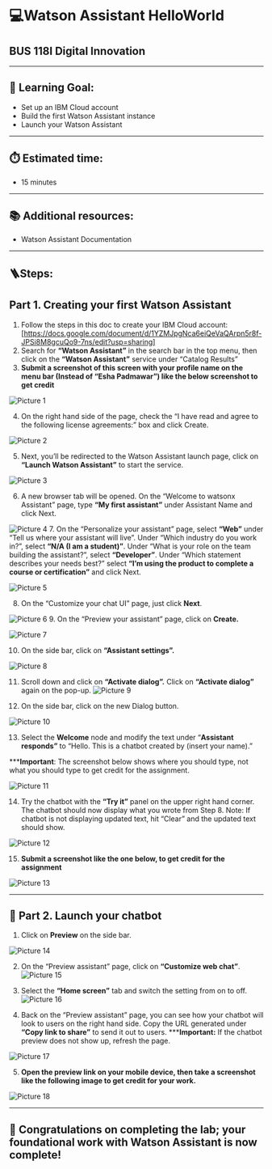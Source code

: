 # 💻Watson Assistant HelloWorld 
## BUS 118I Digital Innovation

---

## 🎯 Learning Goal: 
- Set up an IBM Cloud account
- Build the first Watson Assistant instance
- Launch your Watson Assistant

---

## ⏱️ Estimated time: 
- 15 minutes

---

## 📚 Additional resources:
- Watson Assistant Documentation

---

## 🪜Steps:

## Part 1. Creating your first Watson Assistant
1. Follow the steps in this doc to create your IBM Cloud account: [https://docs.google.com/document/d/1YZMJpgNca6eiQeVaQArpn5r8f-JPSi8M8gcuQo9-7ns/edit?usp=sharing]
2. Search for **“Watson Assistant”** in the search bar in the top menu, then click on the **“Watson Assistant”** service under “Catalog Results”
3. **Submit a screenshot of this screen with your profile name on the menu bar (Instead of “Esha Padmawar”) like the below screenshot to get credit**


![Picture 1](screenshots/picture1.png) 


4. On the right hand side of the page, check the “I have read and agree to the following license agreements:” box and click Create. 

![Picture 2](screenshots/picture2.png) 

5. Next, you’ll be redirected to the Watson Assistant launch page, click on **“Launch Watson Assistant”** to start the service. 

![Picture 3](screenshots/picture3.png) 

6. A new browser tab will be opened. On the “Welcome to watsonx Assistant” page, type **“My first assistant”** under Assistant Name and click Next.

![Picture 4](screenshots/picture4.png) 
7. On the “Personalize your assistant” page, select **“Web”** under “Tell us where your assistant will live”. Under “Which industry do you work in?”, select **“N/A (I am a student)”**. Under “What is your role on the team building the assistant?”, select **“Developer”**. Under “Which statement describes your needs best?” select **“I’m using the product to complete a course or certification”** and click Next.

![Picture 5](screenshots/picture5.png) 

8. On the “Customize your chat UI” page, just click **Next**. 

![Picture 6](screenshots/picture6.png)
9. On the “Preview your assistant” page, click on **Create.**

![Picture 7](screenshots/picture7.png)

10. On the side bar, click on **“Assistant settings”.**

![Picture 8](screenshots/picture8.png) 

11. Scroll down and click on **“Activate dialog”.** Click on **“Activate dialog”** again on the pop-up.
![Picture 9](screenshots/picture9.png)  

12. On the side bar, click on the new Dialog button.

![Picture 10](screenshots/picture10.png) 

13. Select the **Welcome** node and modify the text under “**Assistant responds”** to “Hello. This is a chatbot created by (insert your name).” 

*****Important**: The screenshot below shows where you should type, not what you should type to get credit for the assignment.


![Picture 11](screenshots/picture11.png) 

14. Try the chatbot with the **“Try it”** panel on the upper right hand corner. The chatbot should now display what you wrote from Step 8. Note: If chatbot is not displaying updated text, hit “Clear” and the updated text should show. 

![Picture 12](screenshots/picture12.png) 

15. **Submit a screenshot like the one below, to get credit for the assignment**

![Picture 13](screenshots/picture13.png)

---


## 🚀 Part 2. Launch your chatbot

1. Click on **Preview** on the side bar. 

![Picture 14](screenshots/picture14.png) 

2. On the “Preview assistant” page, click on **“Customize web chat”**.
![Picture 15](screenshots/picture15.png)

3. Select the **“Home screen”** tab and switch the setting from on to off. 
![Picture 16](screenshots/picture16.png)

4. Back on the “Preview assistant” page, you can see how your chatbot will look to users on the right hand side. Copy the URL generated under **“Copy link to share”** to send it out to users. 
*****Important:** If the chatbot preview does not show up, refresh the page.

![Picture 17](screenshots/picture17.png)  

5. **Open the preview link on your mobile device, then take a screenshot like the following image to get credit for your work.**


![Picture 18](screenshots/picture18.png)

---

## 🎉 Congratulations on completing the lab; your foundational work with Watson Assistant is now complete!

  
